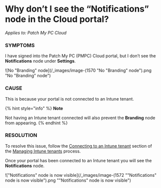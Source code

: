 # Why don’t I see the “Notifications” node in the Cloud portal?

_Applies to: Patch My PC Cloud_

### SYMPTOMS

I have signed into the Patch My PC (PMPC) Cloud portal, but I don’t see the **Notifications** node under **Settings**.

![No &#x22;Branding&#x22; node](/_images/image-(1570 "No &#x22;Branding&#x22; node").png "No &#x22;Branding&#x22; node")

### CAUSE

This is because your portal is not connected to an Intune tenant.

{% hint style="info" %}
**Note**

Not having an Intune tenant connected will also prevent the **Branding** node from appearing.
{% endhint %}

### RESOLUTION

To resolve this issue, follow the [Connecting to an Intune tenant](../../cloud-administration/manage-your-environments-in-cloud/manage-cloud-intune-tenants.md#connecting-to-an-intune-tenant) section of the [Managing Intune tenants](../../cloud-administration/manage-your-environments-in-cloud/manage-cloud-intune-tenants.md) process.

Once your portal has been connected to an Intune tenant you will see the **Notifications** node.

![&#x22;Notifications&#x22; node is now visible](/_images/image-(1572 "&#x22;Notifications&#x22; node is now visible").png "&#x22;Notifications&#x22; node is now visible")
